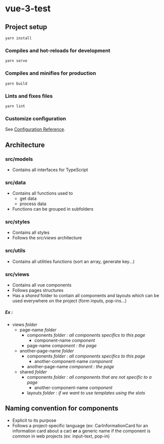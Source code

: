 # vue-3-test

## Project setup
```
yarn install
```

### Compiles and hot-reloads for development
```
yarn serve
```

### Compiles and minifies for production
```
yarn build
```

### Lints and fixes files
```
yarn lint
```

### Customize configuration
See [Configuration Reference](https://cli.vuejs.org/config/).

## Architecture

### src/models
- Contains all interfaces for TypeScript

### src/data
- Contains all functions used to 
    - get data
    - process data
- Functions can be grouped in subfolders

### src/styles
- Contains all styles
- Follows the *src/views* architecture

### src/utils
- Contains all utilities functions (sort an array, generate key...)

### src/views 
- Contains all vue components
- Follows pages structures
- Has a *shared* folder to contain all components and layouts which can be used everywhere on the project (form inputs, pop-ins...)

##### Ex :
- views *folder*
    - page-name *folder*
        - components *folder : all components specifics to this page*
            - component-name *component*
        - page-name *component : the page*
    - another-page-name *folder*
        - components *folder : all components specifics to this page*
            - another-component-name *component*
        - another-page-name *component : the page*
    - shared *folder*
        - components *folder : all components that are not specific to a page*
            - another-component-name *component*
        - layouts *folder : if we want to use templates using the slots*

## Naming convention for components
- Explicit to its purpose
- Follows a project-specific language (ex: CarInformationCard for an information card about a car) **or** a generic name if the component is common in web projects (ex: input-text, pop-in)
